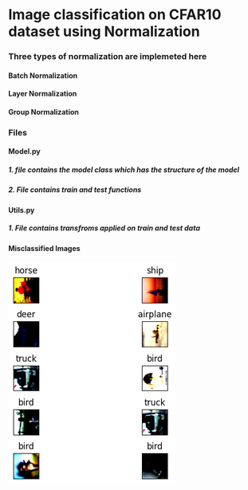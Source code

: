 
# Image classification on CFAR10 dataset using Normalization

### Three types of normalization are implemeted  here
#### Batch Normalization
#### Layer Normalization
#### Group Normalization

### Files

#### Model.py 
##### 1. file contains the model class which has the structure of the model
##### 2. File contains train and test functions

#### Utils.py
##### 1. File contains transfroms applied on train and test data

#### Misclassified Images

![alt text](https://github.com/SpandanPan/ERA_S8_v1/blob/main/img.png?raw=true)

